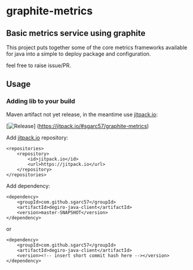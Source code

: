 # graphite-metrics
Basic metrics service using graphite
---

This project puts together some of the core metrics frameworks available
for java into a simple to deploy package and configuration.

feel free to raise issue/PR.

## Usage

### Adding lib to your build

Maven artifact not yet release, in the meantime use [jitpack.io](https://jitpack.io/):

[![Release](https://jitpack.io/v/sgarc57/graphite-metrics.svg)]
(https://jitpack.io/#sgarc57/graphite-metrics)

Add [jitpack.io](https://jitpack.io/) repository:
```
<repositories>
    <repository>
        <id>jitpack.io</id>
        <url>https://jitpack.io</url>
    </repository>
</repositories>
```

Add dependency:
```
<dependency>
    <groupId>com.github.sgarc57</groupId>
    <artifactId>degiro-java-client</artifactId>
    <version>master-SNAPSHOT</version>
</dependency>
```
or
```
<dependency>
    <groupId>com.github.sgarc57</groupId>
    <artifactId>degiro-java-client</artifactId>
    <version><!-- insert short commit hash here --></version>
</dependency>
```

